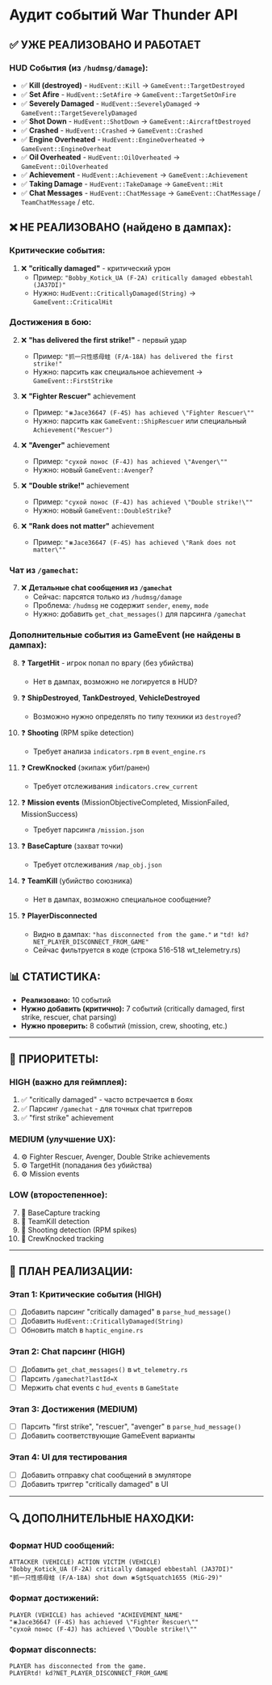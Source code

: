 # Аудит событий War Thunder API

## ✅ УЖЕ РЕАЛИЗОВАНО И РАБОТАЕТ

### HUD События (из `/hudmsg/damage`):
- ✅ **Kill (destroyed)** - `HudEvent::Kill` → `GameEvent::TargetDestroyed`
- ✅ **Set Afire** - `HudEvent::SetAfire` → `GameEvent::TargetSetOnFire`
- ✅ **Severely Damaged** - `HudEvent::SeverelyDamaged` → `GameEvent::TargetSeverelyDamaged`
- ✅ **Shot Down** - `HudEvent::ShotDown` → `GameEvent::AircraftDestroyed`
- ✅ **Crashed** - `HudEvent::Crashed` → `GameEvent::Crashed`
- ✅ **Engine Overheated** - `HudEvent::EngineOverheated` → `GameEvent::EngineOverheat`
- ✅ **Oil Overheated** - `HudEvent::OilOverheated` → `GameEvent::OilOverheated`
- ✅ **Achievement** - `HudEvent::Achievement` → `GameEvent::Achievement`
- ✅ **Taking Damage** - `HudEvent::TakeDamage` → `GameEvent::Hit`
- ✅ **Chat Messages** - `HudEvent::ChatMessage` → `GameEvent::ChatMessage` / `TeamChatMessage` / etc.

## ❌ НЕ РЕАЛИЗОВАНО (найдено в дампах):

### Критические события:
1. ❌ **"critically damaged"** - критический урон
   - Пример: `"Bobby_Kotick_UA (F-2A) critically damaged ebbestahl (JA37DI)"`
   - Нужно: `HudEvent::CriticallyDamaged(String)` → `GameEvent::CriticalHit`

### Достижения в бою:
2. ❌ **"has delivered the first strike!"** - первый удар
   - Пример: `"抓一只性感母蛙 (F/A-18A) has delivered the first strike!"`
   - Нужно: парсить как специальное achievement → `GameEvent::FirstStrike`

3. ❌ **"Fighter Rescuer"** achievement
   - Пример: `"⋇Jace36647 (F-4S) has achieved \"Fighter Rescuer\""`
   - Нужно: парсить как `GameEvent::ShipRescuer` или специальный `Achievement("Rescuer")`

4. ❌ **"Avenger"** achievement
   - Пример: `"сухой понос (F-4J) has achieved \"Avenger\""`
   - Нужно: новый `GameEvent::Avenger`?

5. ❌ **"Double strike!"** achievement
   - Пример: `"сухой понос (F-4J) has achieved \"Double strike!\""`
   - Нужно: новый `GameEvent::DoubleStrike`?

6. ❌ **"Rank does not matter"** achievement
   - Пример: `"⋇Jace36647 (F-4S) has achieved \"Rank does not matter\""`

### Чат из `/gamechat`:
7. ❌ **Детальные chat сообщения из `/gamechat`**
   - Сейчас: парсятся только из `/hudmsg/damage`
   - Проблема: `/hudmsg` не содержит `sender`, `enemy`, `mode`
   - Нужно: добавить `get_chat_messages()` для парсинга `/gamechat`

### Дополнительные события из GameEvent (не найдены в дампах):
8. ❓ **TargetHit** - игрок попал по врагу (без убийства)
   - Нет в дампах, возможно не логируется в HUD?

9. ❓ **ShipDestroyed**, **TankDestroyed**, **VehicleDestroyed**
   - Возможно нужно определять по типу техники из `destroyed`?

10. ❓ **Shooting** (RPM spike detection)
    - Требует анализа `indicators.rpm` в `event_engine.rs`

11. ❓ **CrewKnocked** (экипаж убит/ранен)
    - Требует отслеживания `indicators.crew_current`

12. ❓ **Mission events** (MissionObjectiveCompleted, MissionFailed, MissionSuccess)
    - Требует парсинга `/mission.json`

13. ❓ **BaseCapture** (захват точки)
    - Требует отслеживания `/map_obj.json`

14. ❓ **TeamKill** (убийство союзника)
    - Нет в дампах, возможно специальное сообщение?

15. ❓ **PlayerDisconnected**
    - Видно в дампах: `"has disconnected from the game."` и `"td! kd?NET_PLAYER_DISCONNECT_FROM_GAME"`
    - Сейчас фильтруется в коде (строка 516-518 wt_telemetry.rs)

## 📊 СТАТИСТИКА:

- **Реализовано:** 10 событий
- **Нужно добавить (критично):** 7 событий (critically damaged, first strike, rescuer, chat parsing)
- **Нужно проверить:** 8 событий (mission, crew, shooting, etc.)

---

## 🎯 ПРИОРИТЕТЫ:

### HIGH (важно для геймплея):
1. ✅ "critically damaged" - часто встречается в боях
2. ✅ Парсинг `/gamechat` - для точных chat триггеров
3. ✅ "first strike" achievement

### MEDIUM (улучшение UX):
4. ⚙️ Fighter Rescuer, Avenger, Double Strike achievements
5. ⚙️ TargetHit (попадания без убийства)
6. ⚙️ Mission events

### LOW (второстепенное):
7. 📝 BaseCapture tracking
8. 📝 TeamKill detection
9. 📝 Shooting detection (RPM spikes)
10. 📝 CrewKnocked tracking

---

## 📝 ПЛАН РЕАЛИЗАЦИИ:

### Этап 1: Критические события (HIGH)
- [ ] Добавить парсинг "critically damaged" в `parse_hud_message()`
- [ ] Добавить `HudEvent::CriticallyDamaged(String)`
- [ ] Обновить match в `haptic_engine.rs`

### Этап 2: Chat парсинг (HIGH)
- [ ] Добавить `get_chat_messages()` в `wt_telemetry.rs`
- [ ] Парсить `/gamechat?lastId=X`
- [ ] Мержить chat events с `hud_events` в `GameState`

### Этап 3: Достижения (MEDIUM)
- [ ] Парсить "first strike", "rescuer", "avenger" в `parse_hud_message()`
- [ ] Добавить соответствующие GameEvent варианты

### Этап 4: UI для тестирования
- [ ] Добавить отправку chat сообщений в эмуляторе
- [ ] Добавить триггер "critically damaged" в UI

---

## 🔍 ДОПОЛНИТЕЛЬНЫЕ НАХОДКИ:

### Формат HUD сообщений:
```
ATTACKER (VEHICLE) ACTION VICTIM (VEHICLE)
"Bobby_Kotick_UA (F-2A) critically damaged ebbestahl (JA37DI)"
"抓一只性感母蛙 (F/A-18A) shot down ⋇SgtSquatch1655 (MiG-29)"
```

### Формат достижений:
```
PLAYER (VEHICLE) has achieved "ACHIEVEMENT_NAME"
"⋇Jace36647 (F-4S) has achieved \"Fighter Rescuer\""
"сухой понос (F-4J) has achieved \"Double strike!\""
```

### Формат disconnects:
```
PLAYER has disconnected from the game.
PLAYERtd! kd?NET_PLAYER_DISCONNECT_FROM_GAME
```


